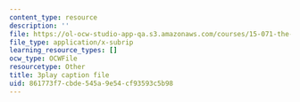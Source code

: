 ```yaml
---
content_type: resource
description: ''
file: https://ol-ocw-studio-app-qa.s3.amazonaws.com/courses/15-071-the-analytics-edge-spring-2017/861773f7cbde545a9e54cf93593c5b98_e8yvJp0VqtI.vtt
file_type: application/x-subrip
learning_resource_types: []
ocw_type: OCWFile
resourcetype: Other
title: 3play caption file
uid: 861773f7-cbde-545a-9e54-cf93593c5b98
---
```

